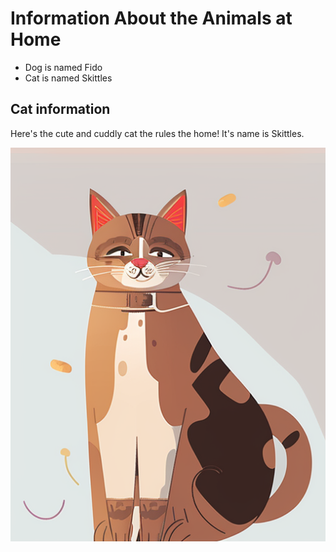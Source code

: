 # Information About the Animals at Home

* Dog is named Fido
* Cat is named Skittles

## Cat information

Here's the cute and cuddly cat the rules the home! It's name is Skittles.

![A cartoon of a cute cat](/images/cat.png)